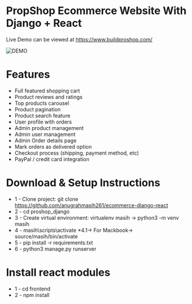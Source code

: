 # PropShop Ecommerce Website With Django + React

Live Demo can be viewed at https://www.buildproshop.com/


![DEMO](../master/static/images/proshop_django_demo.png)


# Features
* Full featured shopping cart
* Product reviews and ratings
* Top products carousel
* Product pagination
* Product search feature
* User profile with orders
* Admin product management
* Admin user management
* Admin Order details page
* Mark orders as delivered option
* Checkout process (shipping, payment method, etc)
* PayPal / credit card integration


# Download & Setup Instructions

* 1 - Clone project: git clone https://github.com/anugrahmasih261/ecommerce-django-react
* 2 - cd proshop_django
* 3 - Create virtual environment: virtualenv masih -> python3 -m venv masih
* 4 - masih\scripts\activate
*4.1-> For Mackbook-> source/masih/bin/activate
* 5 - pip install -r requirements.txt
* 6 - python3 manage.py runserver

# Install react modules
* 1 - cd frontend
* 2 - npm install
